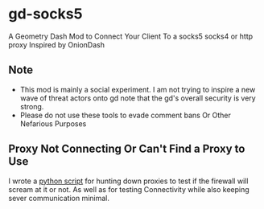 # gd-socks5
A Geometry Dash Mod to Connect Your Client To a socks5 socks4 or http proxy 
Inspired by OnionDash

## Note
- This mod is mainly a social experiment. I am not trying to inspire a new wave of 
threat actors onto gd note that the gd's overall security is very strong. 
- Please do not use these tools to evade comment bans Or Other Nefarious Purposes

## Proxy Not Connecting Or Can't Find a Proxy to Use
I wrote a [python script](https://github.com/CallocGD/Probe) for hunting down 
proxies to test if the firewall will scream at it or not. As well as for testing
Connectivity while also keeping sever communication minimal.
